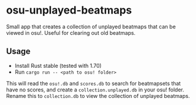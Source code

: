 # osu-unplayed-beatmaps

Small app that creates a collection of unplayed beatmaps that can be viewed in osu!. Useful for clearing out old beatmaps.

## Usage

- Install Rust stable (tested with 1.70)
- Run `cargo run -- <path to osu! folder>`

This will read the `osu!.db` and `scores.db` to search for beatmapsets that have no scores, and create a `collection.unplayed.db` in your osu! folder. Rename this to `collection.db` to view the collection of unplayed beatmaps.

